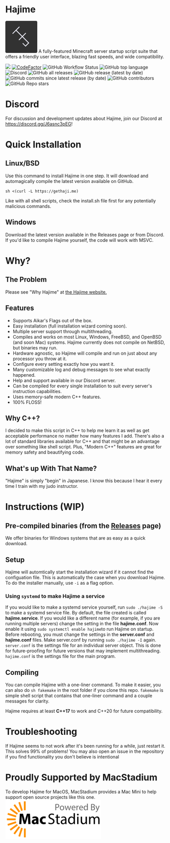 # Hajime 
<img src="HJ.png" alt="Hajime logo" width="100"/>
A fully-featured Minecraft server startup script suite that offers a friendly user interface, blazing fast speeds, and wide compatibility.

[![](https://tokei.rs/b1/github/Slackadays/Hajime?category=lines)](https://github.com/Slackadays/Hajime)
[![CodeFactor](https://www.codefactor.io/repository/github/slackadays/hajime/badge)](https://www.codefactor.io/repository/github/slackadays/hajime)
![GitHub Workflow Status](https://img.shields.io/github/workflow/status/Slackadays/Hajime/CI)
![GitHub top language](https://img.shields.io/github/languages/top/Slackadays/Hajime)
![Discord](https://img.shields.io/discord/891817791525629952?color=blue&logo=Discord)
![GitHub all releases](https://img.shields.io/github/downloads/slackadays/hajime/total)
![GitHub release (latest by date)](https://img.shields.io/github/v/release/slackadays/hajime)
![GitHub commits since latest release (by date)](https://img.shields.io/github/commits-since/slackadays/hajime/latest)
![GitHub contributors](https://img.shields.io/github/contributors/slackadays/hajime)
![GitHub Repo stars](https://img.shields.io/github/stars/slackadays/hajime?style=social)

# Discord
For discussion and development updates about Hajime, join our Discord at https://discord.gg/J6asnc3pEG!

# Quick Installation
## Linux/BSD
Use this command to install Hajime in one step. It will download and automagically compile the latest version available on GitHub.
```
sh <(curl -L https://gethaji.me)
```
Like with all shell scripts, check the install.sh file first for any potentially malicious commands.

## Windows
Download the latest version available in the Releases page or from Discord. If you'd like to compile Hajime yourself, the code will work with MSVC.
# Why?

## The Problem
Please see "Why Hajime" at [the Hajime website.](https://slackadays.github.io/Hajime/)

## Features
- Supports Aikar's Flags out of the box.
- Easy installation (full installation wizard coming soon).
- Multiple server support through multithreading.
- Compiles and works on most Linux, Windows, FreeBSD, and OpenBSD (and soon Mac) systems. Hajime currently does not compile on NetBSD, but binaries may run.
- Hardware agnostic, so Hajime will compile and run on just about any processor you throw at it.
- Configure every setting exactly how you want it.
- Many customizable log and debug messages to see what exactly happened.
- Help and support available in our Discord server.
- Can be compiled for every single installation to suit every server's instruction capabilities.
- Uses memory-safe modern C++ features.
- 100% FLOSS!

## Why C++?
I decided to make this script in C++ to help me learn it as well as get acceptable performance no matter how many features I add. 
There's also a lot of standard libraries available for C++ and that might be an advantage over something like shell script. Plus, "Modern C++" features are great for memory safety and beautifying code.

## What's up With That Name?
"Hajime" is simply "begin" in Japanese. I know this because I hear it every time I train with my judo instructor.

# Instructions (WIP)

## Pre-compiled binaries (from the [Releases](https://github.com/Slackadays/Hajime/releases) page)
We offer binaries for Windows systems that are as easy as a quick download.

## Setup
Hajime will automtically start the installation wizard if it cannot find the configuation file. This is automatically the case when you download Hajime. To do the installer manually, use `-i` as a flag option.

### Using `systemd` to make Hajime a service 

If you would like to make a systemd service yourself, run `sudo ./hajime -S`
to make a systemd service file. By default, the file created is called **hajime.service**. If you would like a different name (for example, if you are running multiple servers) change the setting in the file **hajime.conf**. Now enable it using `sudo systemctl enable hajime`to run Hajime on startup. Before rebooting, you must change the settings in the **server.conf** and **hajime.conf** files. Make server.conf by running `sudo ./hajime -I` again. `server.conf` is the settings file for an individual server object. This is done for future-proofing for future versions that may implement multithreading. `hajime.conf` is the settings file for the main program.

## Compiling 

You can compile Hajime with a one-liner command. To make it easier, you can also do `sh fakemake` in the root folder if you clone this repo. `fakemake` is simple shell script that contains that one-liner command and a couple messages for clarity.

Hajime requires at least **C++17** to work and C++20 for future compatibility.
   
# Troubleshooting
If Hajime seems to not work after it's been running for a while, just restart it. This solves 99% of problems!
You may also open an issue in the repository if you find functionality you don't believe is intentional

# Proudly Supported by MacStadium
To develop Hajime for MacOS, MacStadium provides a Mac Mini to help support open source projects like this one.
<img src="MacStadium-developerlogo.png" alt="Hajime logo" width="300px"/>
